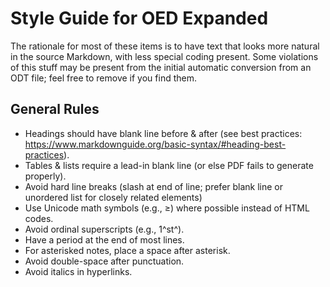 # Style Guide for OED Expanded

The rationale for most of these items is to have text that looks more natural in the source Markdown, with less special coding present. Some violations of this stuff may be present from the initial automatic conversion from an ODT file; feel free to remove if you find them. 

## General Rules

- Headings should have blank line before & after (see best practices: https://www.markdownguide.org/basic-syntax/#heading-best-practices).
- Tables & lists require a lead-in blank line (or else PDF fails to generate properly).
- Avoid hard line breaks (slash at end of line; prefer blank line or unordered list for closely related elements)
- Use Unicode math symbols (e.g., ≥) where possible instead of HTML codes.
- Avoid ordinal superscripts (e.g., 1^st^).
- Have a period at the end of most lines.
- For asterisked notes, place a space after asterisk.
- Avoid double-space after punctuation.
- Avoid italics in hyperlinks.

